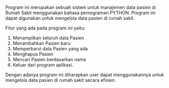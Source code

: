 
Program ini merupakan sebuah sistem untuk manajemen data pasien di Rumah Sakit menggunakan bahasa pemograman PYTHON. 
Program ini dapat digunakan untuk mengelola  data pasien di rumah sakit.

Fitur yang ada pada program ini yaitu:

1. Menampilkan seluruh data Pasien
2. Menambahkan Pasien baru
3. Memperbarui data Pasien yang ada
4. Menghapus Pasien
5. Mencari Pasien berdasarkan nama
6. Keluar dari program aplikasi.

Dengan adanya program ini diharapkan user dapat menggunakannya untuk mengelola data pasien di rumah sakit secara efisien.
